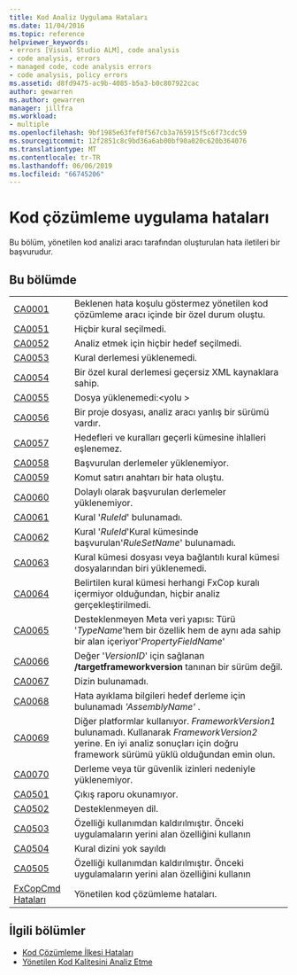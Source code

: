 ```yaml
---
title: Kod Analiz Uygulama Hataları
ms.date: 11/04/2016
ms.topic: reference
helpviewer_keywords:
- errors [Visual Studio ALM], code analysis
- code analysis, errors
- managed code, code analysis errors
- code analysis, policy errors
ms.assetid: d8fd9475-ac9b-4085-b5a3-b0c807922cac
author: gewarren
ms.author: gewarren
manager: jillfra
ms.workload:
- multiple
ms.openlocfilehash: 9bf1985e63fef0f567cb3a765915f5c6f73cdc59
ms.sourcegitcommit: 12f2851c8c9bd36a6ab00bf90a020c620b364076
ms.translationtype: MT
ms.contentlocale: tr-TR
ms.lasthandoff: 06/06/2019
ms.locfileid: "66745206"
---
```

# <a name="code-analysis-application-errors"></a>Kod çözümleme uygulama hataları

Bu bölüm, yönetilen kod analizi aracı tarafından oluşturulan hata iletileri bir başvurudur.

## <a name="in-this-section"></a>Bu bölümde

|||
|-|-|
|[CA0001](ca0001.md)|Beklenen hata koşulu göstermez yönetilen kod çözümleme aracı içinde bir özel durum oluştu.|
|[CA0051](ca0051.md)|Hiçbir kural seçilmedi.|
|[CA0052](ca0052.md)|Analiz etmek için hiçbir hedef seçilmedi.|
|[CA0053](ca0053.md)|Kural derlemesi yüklenemedi.|
|[CA0054](ca0054.md)|Bir özel kural derlemesi geçersiz XML kaynaklara sahip.|
|[CA0055](ca0055.md)|Dosya yüklenemedi:\<yolu >|
|[CA0056](ca0056.md)|Bir proje dosyası, analiz aracı yanlış bir sürümü vardır.|
|[CA0057](ca0057.md)|Hedefleri ve kuralları geçerli kümesine ihlalleri eşlenemez.|
|[CA0058](ca0058.md)|Başvurulan derlemeler yüklenemiyor.|
|[CA0059](ca0059.md)|Komut satırı anahtarı bir hata oluştu.|
|[CA0060](ca0060.md)|Dolaylı olarak başvurulan derlemeler yüklenemiyor.|
|[CA0061](ca0061.md)|Kural '*RuleId*' bulunamadı.|
|[CA0062](ca0062.md)|Kural '*RuleId*'Kural kümesinde başvurulan'*RuleSetName*' bulunamadı.|
|[CA0063](ca0063.md)|Kural kümesi dosyası veya bağlantılı kural kümesi dosyalarından biri yüklenemedi.|
|[CA0064](ca0064.md)|Belirtilen kural kümesi herhangi FxCop kuralı içermiyor olduğundan, hiçbir analiz gerçekleştirilmedi.|
|[CA0065](ca0065.md)|Desteklenmeyen Meta veri yapısı: Türü '*TypeName*'hem bir özellik hem de aynı ada sahip bir alan içeriyor'*PropertyFieldName*'|
|[CA0066](ca0066.md)|Değer '*VersionID*' için sağlanan **/targetframeworkversion** tanınan bir sürüm değil.|
|[CA0067](ca0067.md)|Dizin bulunamadı.|
|[CA0068](ca0068.md)|Hata ayıklama bilgileri hedef derleme için bulunamadı *'AssemblyName'* .|
|[CA0069](ca0069.md)|Diğer platformlar kullanıyor. *FrameworkVersion1* bulunamadı. Kullanarak *FrameworkVersion2* yerine. En iyi analiz sonuçları için doğru framework sürümü yüklü olduğundan emin olun.|
|[CA0070](ca0070.md)|Derleme veya tür güvenlik izinleri nedeniyle yüklenemiyor.|
|[CA0501](ca0501.md)|Çıkış raporu okunamıyor.|
|[CA0502](ca0502.md)|Desteklenmeyen dil.|
|[CA0503](ca0503.md)|Özelliği kullanımdan kaldırılmıştır. Önceki uygulamaların yerini alan özelliğini kullanın|
|[CA0504](ca0504.md)|Kural dizini yok sayıldı|
|[CA0505](ca0505.md)|Özelliği kullanımdan kaldırılmıştır. Önceki uygulamaların yerini alan özelliğini kullanın|
|[FxCopCmd Hataları](fxcopcmd-errors.md)|Yönetilen kod çözümleme hataları.|

## <a name="related-sections"></a>İlgili bölümler

- [Kod Çözümleme İlkesi Hataları](../code-quality/code-analysis-policy-errors.md)
- [Yönetilen Kod Kalitesini Analiz Etme](../code-quality/code-analysis-for-managed-code-overview.md)